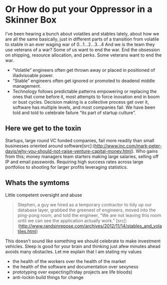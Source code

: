 # Or How do put your Oppressor in a Skinner Box
I’ve been hearing a bunch about volatiles and stables lately, about how we are all the same basically, just in different parts of a transition from volatile to stable in an ever waging war of 0...1...2...3...4
And we is the team they use veterans of a war?  Some of us want to end the war.  End the obsession on shipping, resource allocation, and perks.
Some veterans want to end the war. 
* “Volatile” engineers often get thrown away or placed in positioned of illadvisoable power.
* “Stable” engineers often get ignored or promoted to deadend middle management.
* Technology follows predictable patterns empowering or replacing the ones that come before it, most attempts to force inovation end in boom or bust cycles.
Decision making is a collective process get over it, software has multiple levels, and most companies fail.  We have been told and told to celebrate failure “its part of startup culture”.

## Here we get to the toxin
Startups, large round VC funded companies, fail more readily than small businesses oriented around software[src]:(http://www.inc.com/mark-peter-davis/why-you-should-not-raise-venture-capital-money.html).  Who gains from this; money managers team starters making large salaries, selling off IP and email passwords.  Requiring high success rates across large portfolios to shooting for larger profits leveraging statistics.

## Whats the symtoms
Little competent oversight and abuse
> Stephen, a guy we hired as a temporary contractor to tidy up our database layer, grabbed the greenest of engineers, moved into the ping-pong room, and told the engineer, “We are not leaving this room until we can see the application actually work.” [src]:(http://www.randsinrepose.com/archives/2012/11/14/stables_and_volatiles.html)

This doesn’t sound like something we should celebrate to make investment vehicles.  Sleep is good for your brain and thinking just afew minutes ahead avoids many obstacles.
Let me explain that I am stating my values
* the health of the workers over the health of the market
* the health of the software and documentation over sexyness
* prototyping over expecting(friday projects are life bloods)
* anti-lockin build things for change

